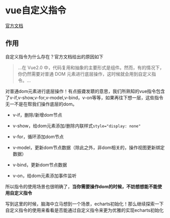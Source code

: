 # vue自定义指令

[官方文档](https://cn.vuejs.org/v2/guide/custom-directive.html)

## 作用

自定义指令为什么存在？官方文档给出的原因如下

>...在 Vue2.0 中，代码复用和抽象的主要形式是组件。然而，有的情况下，你仍然需要对普通 DOM 元素进行底层操作，这时候就会用到自定义指令。...

对普通dom元素进行底层操作！有点振聋发聩的意思，我们所熟知的vue指令包含了v-if,v-show,v-for,v-model,v-bind，v-on等等，如果再往下想一层，这些指令无一不是在帮我们操作底层的dom。

- v-if，删除/新增dom节点

- v-show，给dom元素添加/删除内联样式`style="display: none"`
- v-for，循环添加dom节点
- v-model，更新dom节点数据（除此之外，非dom相关的，操作视图更新绑定数据）
- v-bind，更新dom节点数据
- v-on，给dom元素添加事件监听

所以指令的使用场景也很明确了，**当你需要操作dom的时候，不妨想想能不能使用自定义指令**

写到这里的时候，脑海中立马想到一个场景，echarts初始化！那么继续探索一下自定义指令的使用来看看是否能通过自定义指令来更为优雅的实现echarts初始化





